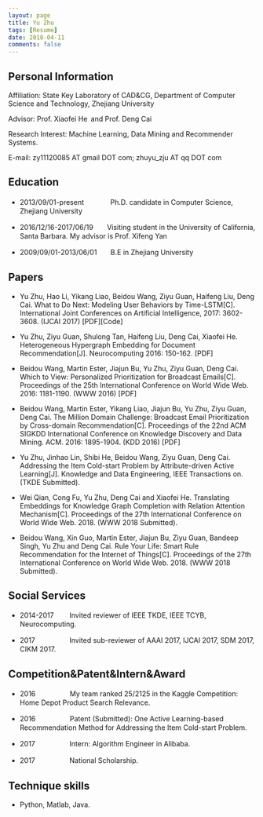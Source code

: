 ```yaml
---
layout: page
title: Yu Zhu
tags: [Resume]
date: 2018-04-11
comments: false
---
```

## Personal Information

Affiliation: State Key Laboratory of CAD&CG, Department of Computer Science and Technology, Zhejiang University  
  
Advisor: Prof. Xiaofei He and Prof. Deng Cai  
  
Research Interest: Machine Learning, Data Mining and Recommender Systems.  
  
E-mail: zy11120085 AT gmail DOT com; zhuyu_zju AT qq DOT com
  
  
## Education

* 2013/09/01-present　　　&nbsp;&nbsp;&nbsp;Ph.D. candidate in Computer Science, Zhejiang University  

* 2016/12/16-2017/06/19　　Visiting student in the University of California, Santa Barbara. My advisor is Prof. Xifeng Yan  

* 2009/09/01-2013/06/01　　B.E in Zhejiang University  
  
  
## Papers

* Yu Zhu, Hao Li, Yikang Liao, Beidou Wang, Ziyu Guan, Haifeng Liu, Deng Cai. What to Do Next: Modeling User Behaviors by Time-LSTM[C]. International Joint Conferences on Artificial Intelligence, 2017: 3602-3608. (IJCAI 2017) [PDF][Code]  

* Yu Zhu, Ziyu Guan, Shulong Tan, Haifeng Liu, Deng Cai, Xiaofei He. Heterogeneous Hypergraph Embedding for Document Recommendation[J]. Neurocomputing 2016: 150-162. [PDF]  

* Beidou Wang, Martin Ester, Jiajun Bu, Yu Zhu, Ziyu Guan, Deng Cai. Which to View: Personalized Prioritization for Broadcast Emails[C]. Proceedings of the 25th International Conference on World Wide Web. 2016: 1181-1190. (WWW 2016) [PDF]  

* Beidou Wang, Martin Ester, Yikang Liao, Jiajun Bu, Yu Zhu, Ziyu Guan, Deng Cai. The Million Domain Challenge: Broadcast Email Prioritization by Cross-domain Recommendation[C]. Proceedings of the 22nd ACM SIGKDD International Conference on Knowledge Discovery and Data Mining. ACM. 2016: 1895-1904. (KDD 2016) [PDF]  

* Yu Zhu, Jinhao Lin, Shibi He, Beidou Wang, Ziyu Guan, Deng Cai. Addressing the Item Cold-start Problem by Attribute-driven Active Learning[J]. Knowledge and Data Engineering, IEEE Transactions on. (TKDE Submitted).  

* Wei Qian, Cong Fu, Yu Zhu, Deng Cai and Xiaofei He. Translating Embeddings for Knowledge Graph Completion with Relation Attention Mechanism[C]. Proceedings of the 27th International Conference on World Wide Web. 2018. (WWW 2018 Submitted).  
  
* Beidou Wang, Xin Guo, Martin Ester, Jiajun Bu, Ziyu Guan, Bandeep Singh, Yu Zhu and Deng Cai. Rule Your Life: Smart Rule Recommendation for the Internet of Things[C]. Proceedings of the 27th International Conference on World Wide Web. 2018. (WWW 2018 Submitted).  
  
  
## Social Services
  
* 2014-2017　　&nbsp;Invited reviewer of IEEE TKDE, IEEE TCYB, Neurocomputing.  
  
* 2017　　　　　Invited sub-reviewer of AAAI 2017, IJCAI 2017, SDM 2017, CIKM 2017.  
  
## Competition&Patent&Intern&Award
  
* 2016　　　　　My team ranked 25/2125 in the Kaggle Competition: Home Depot Product Search Relevance.  
  
* 2016　　　　　Patent (Submitted): One Active Learning-based Recommendation Method for Addressing the Item Cold-start Problem.  
  
* 2017　　　　　Intern: Algorithm Engineer in Alibaba.  
  
* 2017　　　　　National Scholarship.  
  
  
## Technique skills
  
* Python, Matlab, Java.
